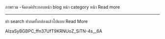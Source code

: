 
ภาพรวม
	-จัดองค์ประกอบหน้า blog หน้า category หน้า Read more
	
	
-------
ทำ search
ทำกดทั้งกล่องแล้วไปแบบ Read More	


AIzaSyBGBPC_ffn37UfT9KRNUoZ_SiTN-4s__6A